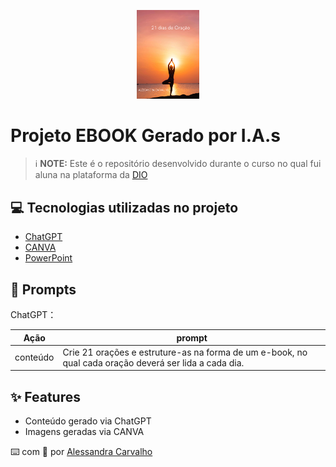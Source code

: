 <p align="center">
    <img width="100" src="https://github.com/alesscarv/prompts-recipe-to-create-a-ebook/blob/main/capa.png">
</p>


# Projeto EBOOK Gerado por I.A.s


 > ℹ️ **NOTE:** Este é o repositório desenvolvido durante o curso no qual fui aluna na plataforma da [DIO](https://dio.me)


## 💻 Tecnologias utilizadas no projeto

- [ChatGPT](https://chat.openai.com/) 
- [CANVA](https://www.canva.com/)
- [PowerPoint](https://www.microsoft.com/en/microsoft-365/powerpoint)

## 🧠 Prompts


ChatGPT：

|   Ação   | prompt                                                                                                                                                                                                                                                                         |
| :------: | ------------------------------------------------------------------------------------------------------------------------------------------------------------------------------------------------------------------------------------------------------------------------------ |
| conteúdo | Crie 21 orações e estruture-as na forma de um e-book, no qual cada oração deverá ser lida a cada dia. |



## ✨ Features

- Conteúdo gerado via ChatGPT
- Imagens geradas via CANVA



⌨️ com 💜 por [Alessandra Carvalho](https://github.com/alesscarv)
